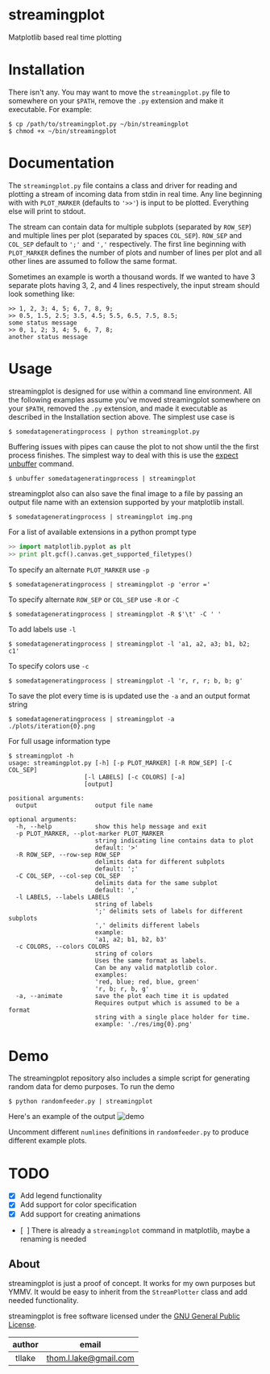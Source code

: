 streamingplot
=============
Matplotlib based real time plotting
    
Installation
============
There isn't any. You may want to move the `streamingplot.py` file to somewhere on your `$PATH`, remove the `.py` extension and make it executable. For example:
```
$ cp /path/to/streamingplot.py ~/bin/streamingplot
$ chmod +x ~/bin/streamingplot
```

Documentation
=============
The `streamingplot.py` file contains a class and driver for reading and plotting a stream of incoming data from stdin in real time. Any line beginning with with `PLOT_MARKER` (defaults to `'>>'`) is input to be plotted. Everything else will print to stdout.

The stream can contain data for multiple subplots (separated by `ROW_SEP`) and multiple lines per plot (separated by spaces `COL_SEP`). `ROW_SEP` and `COL_SEP` default to `';'` and `','` respectively. The first line beginning with `PLOT_MARKER` defines the number of plots and number of lines per plot and all other lines are assumed to follow the same format.

Sometimes an example is worth a thousand words. If we wanted to have 3 separate plots having 3, 2, and 4 lines respectively, the input stream should look something like:
```
>> 1, 2, 3; 4, 5; 6, 7, 8, 9;
>> 0.5, 1.5, 2.5; 3.5, 4.5; 5.5, 6.5, 7.5, 8.5;
some status message
>> 0, 1, 2; 3, 4; 5, 6, 7, 8; 
another status message
```

Usage
=====
streamingplot is designed for use within a command line environment. All the following examples assume you've moved streamingplot somewhere on your `$PATH`, removed the `.py` extension, and made it executable as described in the Installation section above. The simplest use case is
```
$ somedatageneratingprocess | python streamingplot.py
```
Buffering issues with pipes can cause the plot to not show until the the first process finishes. The simplest way to deal with this is use the [expect](http://expect.sourceforge.net/) [unbuffer](http://linuxcommand.org/man_pages/unbuffer1.html) command.
```
$ unbuffer somedatageneratingprocess | streamingplot
```
streamingplot also can also save the final image to a file by passing an output file name with an extension supported by your matplotlib install.
```
$ somedatageneratingprocess | streamingplot img.png
```
For a list of available extensions in a python prompt type
```python
>> import matplotlib.pyplot as plt
>> print plt.gcf().canvas.get_supported_filetypes()
```
To specify an alternate `PLOT_MARKER` use `-p`
```
$ somedatageneratingprocess | streamingplot -p 'error ='
```
To specify alternate `ROW_SEP` or `COL_SEP` use `-R` or `-C`
```
$ somedatageneratingprocess | streamingplot -R $'\t' -C ' '
```
To add labels use `-l`
```
$ somedatageneratingprocess | streamingplot -l 'a1, a2, a3; b1, b2; c1'
```
To specify colors use `-c`
```
$ somedatageneratingprocess | streamingplot -l 'r, r, r; b, b; g'
```
To save the plot every time is is updated use the `-a` and an output format string
```
$ somedatageneratingprocess | streamingplot -a ./plots/iteration{0}.png
```
For full usage information type
```
$ streamingplot -h
usage: streamingplot.py [-h] [-p PLOT_MARKER] [-R ROW_SEP] [-C COL_SEP]
                     [-l LABELS] [-c COLORS] [-a]
                     [output]

positional arguments:
  output                output file name

optional arguments:
  -h, --help            show this help message and exit
  -p PLOT_MARKER, --plot-marker PLOT_MARKER
                        string indicating line contains data to plot
                        default: '>'
  -R ROW_SEP, --row-sep ROW_SEP
                        delimits data for different subplots
                        default: ';'
  -C COL_SEP, --col-sep COL_SEP
                        delimits data for the same subplot
                        default: ','
  -l LABELS, --labels LABELS
                        string of labels
                        ';' delimits sets of labels for different subplots
                        ',' delimits different labels
                        example:
                        'a1, a2; b1, b2, b3'
  -c COLORS, --colors COLORS
                        string of colors
                        Uses the same format as labels.
                        Can be any valid matplotlib color.
                        examples:
                        'red, blue; red, blue, green'
                        'r, b; r, b, g'
  -a, --animate         save the plot each time it is updated
                        Requires output which is assumed to be a format
                        string with a single place holder for time.
                        example: './res/img{0}.png'
```

Demo
====
The streamingplot repository also includes a simple script for generating random data for demo purposes. To run the demo 
```
$ python randomfeeder.py | streamingplot
```

Here's an example of the output ![demo](https://raw.github.com/thomlake/streamingplot/master/demo.gif)


Uncomment different `numlines` definitions in `randomfeeder.py` to produce different example plots.


TODO
====
- [x] Add legend functionality
- [x] Add support for color specification
- [x] Add support for creating animations
- [&nbsp;&nbsp;] There is already a `streamingplot` command in matplotlib, maybe a renaming is needed


About
-----
streamingplot is just a proof of concept. It works for my own purposes but YMMV. It would be easy to inherit from the `StreamPlotter` class and add needed functionality.

streamingplot is free software licensed under the [GNU General Public License](http://www.gnu.org/licenses/gpl.html).

| author | email |
|:--:| :--: |
| tllake | thom.l.lake@gmail.com |

